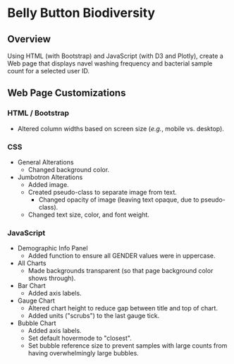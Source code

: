 # Belly Button Biodiversity

## Overview
Using HTML (with Bootstrap) and JavaScript (with D3 and Plotly), create a Web page that displays navel washing frequency and bacterial sample count for a selected user ID.

## Web Page Customizations

### HTML / Bootstrap

- Altered column widths based on screen size (*e.g.*, mobile vs. desktop).

### CSS

- General Alterations
  - Changed background color.
- Jumbotron Alterations
  - Added image.
  - Created pseudo-class to separate image from text.
    - Changed opacity of image (leaving text opaque, due to pseudo-class).
  - Changed text size, color, and font weight.


### JavaScript

- Demographic Info Panel
  - Added function to ensure all GENDER values were in uppercase.
- All Charts
  - Made backgrounds transparent (so that page background color shows through).
- Bar Chart
  - Added axis labels.
- Gauge Chart
  - Altered chart height to reduce gap between title and top of chart.
  - Added units ("scrubs") to the last gauge tick.
- Bubble Chart
  - Added axis labels.
  - Set default hovermode to "closest".
  - Set bubble reference size to prevent samples with large counts from having overwhelmingly large bubbles.
